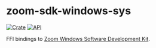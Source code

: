 # zoom-sdk-windows-sys

[![Crate](https://img.shields.io/crates/v/zoom-sdk-windows-sys.svg)](https://crates.io/crates/rand)
[![API](https://docs.rs/zoom-sdk-windows-sys/badge.svg)](https://docs.rs/rand)

FFI bindings to [Zoom Windows Software Development Kit](https://github.com/zoom/zoom-sdk-windows).
